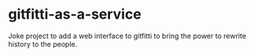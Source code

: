# gitfitti-as-a-service
Joke project to add a web interface to gitfitti to bring the power to rewrite history to the people.
